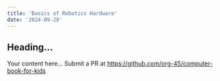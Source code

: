 ```yaml
---
title: 'Basics of Robotics Hardware'
date: '2024-09-28'
---
```


## Heading...
Your content here...
Submit a PR at https://github.com/org-45/computer-book-for-kids
